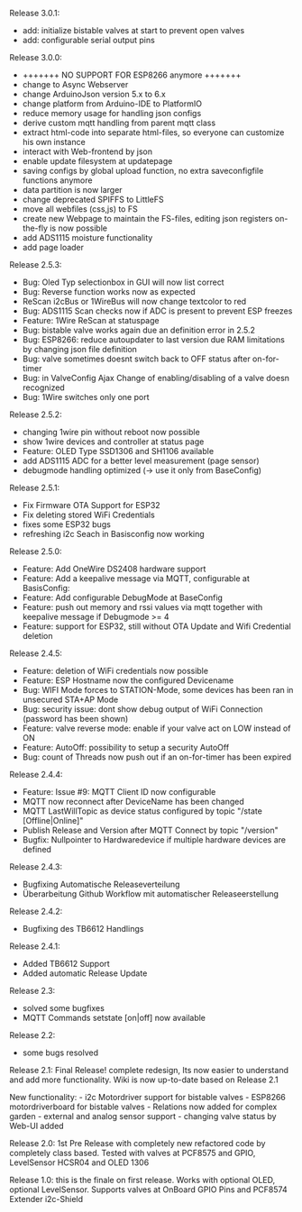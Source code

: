 Release 3.0.1:
  - add: initialize bistable valves at start to prevent open valves
  - add: configurable serial output pins
  
Release 3.0.0:
  - +++++++ NO SUPPORT FOR ESP8266 anymore +++++++
  - change to Async Webserver
  - change ArduinoJson version 5.x to 6.x
  - change platform from Arduino-IDE to PlatformIO
  - reduce memory usage for handling json configs
  - derive custom mqtt handling from parent mqtt class
  - extract html-code into separate html-files, so everyone can customize his own instance
  - interact with Web-frontend by json
  - enable update filesystem at updatepage
  - saving configs by global upload function, no extra saveconfigfile functions anymore
  - data partition is now larger
  - change deprecated SPIFFS to LittleFS
  - move all webfiles (css,js) to FS
  - create new Webpage to maintain the FS-files, editing json registers on-the-fly is now possible
  - add ADS1115 moisture functionality
  - add page loader

Release 2.5.3:
  - Bug: Oled Typ selectionbox in GUI will now list correct
  - Bug: Reverse function works now as expected
  - ReScan i2cBus or 1WireBus will now change textcolor to red
  - Bug: ADS1115 Scan checks now if ADC is present to prevent ESP freezes 
  - Feature: 1Wire ReScan at statuspage
  - Bug: bistable valve works again due an definition error in 2.5.2
  - Bug: ESP8266: reduce autoupdater to last version due RAM limitations by changing json file definition
  - Bug: valve sometimes doesnt switch back to OFF status after on-for-timer 
  - Bug: in ValveConfig Ajax Change of enabling/disabling of a valve doesn recognized
  - Bug: 1Wire switches only one port
  
Release 2.5.2:
  - changing 1wire pin without reboot now possible
  - show 1wire devices and controller at status page
  - Feature: OLED Type SSD1306 and SH1106 available
  - add ADS1115 ADC for a better level measurement (page sensor)
  - debugmode handling optimized (-> use it only from BaseConfig)
  
Release 2.5.1:
  - Fix Firmware OTA Support for ESP32
  - Fix deleting stored WiFi Credentials
  - fixes some ESP32 bugs
  - refreshing i2c Seach in Basisconfig now working
  
Release 2.5.0:
  - Feature: Add OneWire DS2408 hardware support
  - Feature: Add a keepalive message via MQTT, configurable at BasisConfig: 
  - Feature: Add configurable DebugMode at BaseConfig
  - Feature: push out memory and rssi values via mqtt together with keepalive message if Debugmode >= 4
  - Feature: support for ESP32, still without OTA Update and Wifi Credential deletion
  
Release 2.4.5:
  - Feature: deletion of WiFi credentials now possible
  - Feature: ESP Hostname now the configured Devicename
  - Bug: WIFI Mode forces to STATION-Mode, some devices has been ran in unsecured STA+AP Mode
  - Bug: security issue: dont show debug output of WiFi Connection (password has been shown)
  - Feature: valve reverse mode: enable if your valve act on LOW instead of ON
  - Feature: AutoOff: possibility to setup a security AutoOff 
  - Bug: count of Threads now push out if an on-for-timer has been expired
  
Release 2.4.4:
  - Feature: Issue #9: MQTT Client ID now configurable
  - MQTT now reconnect after DeviceName has been changed
  - MQTT LastWillTopic as device status configured by topic "/state [Offline|Online]"
  - Publish Release and Version after MQTT Connect by topic "/version"
  - Bugfix: Nullpointer to Hardwaredevice if multiple hardware devices are defined

Release 2.4.3:
  - Bugfixing Automatische Releaseverteilung
  - Überarbeitung Github Workflow mit automatischer Releaseerstellung 

Release 2.4.2:
  - Bugfixing des TB6612 Handlings

Release 2.4.1:
  - Added TB6612 Support
  - Added automatic Release Update

Release 2.3:
  - solved some bugfixes
  - MQTT Commands setstate [on|off] now available

Release 2.2:
  - some bugs resolved

Release 2.1:
  Final Release! complete redesign, Its now easier to understand and add more functionality.
  Wiki is now up-to-date based on Release 2.1

  New functionality:
    - i2c Motordriver support for bistable valves
      - ESP8266 motordriverboard for bistable valves
      - Relations now added for complex garden
      - external and analog sensor support
      - changing valve status by Web-UI added

Release 2.0:
  1st Pre Release with completely new refactored code by completely class based.
  Tested with valves at PCF8575 and GPIO, LevelSensor HCSR04 and OLED 1306

Release 1.0:
  this is the finale on first release. Works with optional OLED, optional LevelSensor.
  Supports valves at OnBoard GPIO Pins and PCF8574 Extender i2c-Shield
